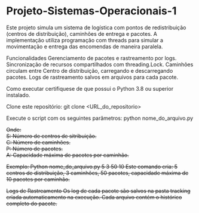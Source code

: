 # Projeto-Sistemas-Operacionais-1

Este projeto simula um sistema de logística com pontos de redistribuição (centros de distribuição), caminhões de entrega e pacotes. A implementação utiliza programação com threads para simular a movimentação e entrega das encomendas de maneira paralela.


Funcionalidades
Gerenciamento de pacotes e rastreamento por logs.
Sincronização de recursos compartilhados com threading.Lock.
Caminhões circulam entre Centro de distribuição, carregando e descarregando pacotes.
Logs de rastreamento salvos em arquivos para cada pacote.


Como executar
certifiquese de que possui o Python 3.8 ou superior instalado.

Clone este repositório: git clone <URL_do_repositorio>

Execute o script com os seguintes parâmetros: python nome_do_arquivo.py <S> <C> <P> <A>

Onde:  
S: Número de centros de sitribuição.  
C: Número de caminhões.  
P: Número de pacotes.  
A: Capacidade máxima de pacotes por caminhão.  

Exemplo: Python nome_do_arquivo.py 5 3 50 10
Este comando cria:
5 centros de distribuição, 3 caminhões, 50 pacotes, capacidade máxima de 10 pacotes por caminhão.

Logs de Rastreamento
Os log de cada pacote são salvos na pasta tracking criada automaticamento na execução. Cada arquivo contém o histórico completo do pacote.

